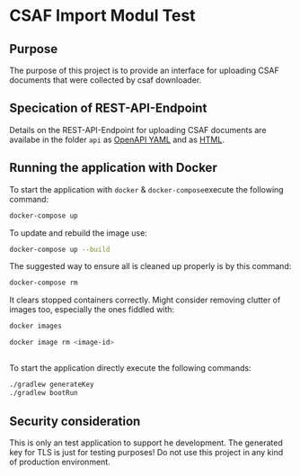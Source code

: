 # CSAF Import Modul Test

## Purpose

The purpose of this project is to provide an interface for uploading CSAF documents that were collected by csaf downloader.

## Specication of REST-API-Endpoint

Details on the REST-API-Endpoint for uploading CSAF documents are availabe in the folder `api` as [OpenAPI YAML](./api/api.yaml) and as [HTML](./api/api.html).

## Running the application with Docker

To start the application with `docker` & `docker-compose`execute the following command:

```BASH
docker-compose up

```

To update and rebuild the image use:

```BASH
docker-compose up --build

```

The suggested way to ensure all is cleaned up properly is by this command:

```BASH
docker-compose rm
```

It clears stopped containers correctly. Might consider removing clutter of images too, especially the ones fiddled with:

```BASH
docker images

docker image rm <image-id>
```

##

To start the application directly execute the following commands:

```BASH
./gradlew generateKey
./gradlew bootRun
```



## Security consideration

This is only an test application to support he development. The generated key for TLS is just for testing purposes! Do not use this project in any kind of production environment.